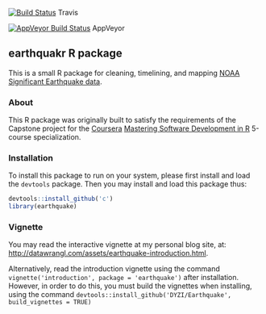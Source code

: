 [![Build Status](https://travis-ci.com/DYZI/FARS.svg?branch=master)](https://travis-ci.com/DYZI/Earthquake)
Travis

[![AppVeyor Build Status](https://ci.appveyor.com/api/projects/status/github/DYZI/FARS?branch=master&svg=true)](https://ci.appveyor.com/project/DYZI/Earthquake)
 AppVeyor

## earthquakr R package

This is a small R package for cleaning, timelining, and mapping [NOAA Significant Earthquake data](https://www.ngdc.noaa.gov/nndc/struts/form?t=101650&s=1&d=1).

### About

This R package was originally built to satisfy the requirements of the Capstone project for the [Coursera](http://www.coursera.org) [Mastering Software Development in R](https://www.coursera.org/specializations/r) 5-course specialization.

### Installation

To install this package to run on your system, please first install and load the `devtools` package. Then you may install and load this package thus:

```r
devtools::install_github('c')
library(earthquake)
```
### Vignette

You may read the interactive vignette at my personal blog site, at: http://datawrangl.com/assets/earthquake-introduction.html.

Alternatively, read the introduction vignette using the command `vignette('introduction', package = 'earthquake')` after installation.  However, in order to do this, you must build the vignettes when installing, using the command `devtools::install_github('DYZI/Earthquake', build_vignettes = TRUE)`
